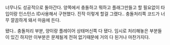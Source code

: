 너무나도 성공적으로 돌아간다. 양쪽에서 충돌하고 뭐하고 플래그만들고 할 필요없이 타입이랑 인스턴스 ID사용해서 구현했다. 진작 이렇게 할걸 그랬다.. 충돌처리쪽 코드가 너무 깔끔하게 돼서 마음에 든다.

됐다.. 충돌처리 부분, 양이랑 플레이어 상태머신쪽 다 됐다. 임시로 처리해놓은 부분들이 있긴 하지만 이부분은 문제될게 전혀 없기때문에 거의 다 된거나 마찬가지다.

